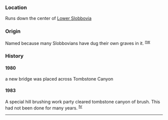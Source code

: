 
### Location

Runs down the center of [Lower Slobbovia](Lower-Slobbovia)

### Origin

Named because many Slobbovians have dug their own graves in it. <sup>[nw][]</sup>

### History

#### 1980

a new bridge was placed across Tombstone Canyon

#### 1983

A special hill brushing work party cleared tombstone canyon of brush. This had not been done for many years. <sup>[hr][]</sup>

---

[hr]: History-Reports "Meany History Reports, by Idona Kellogg"
[nw]: Names-Walt "Meany Names by Walter Little, 1984"
